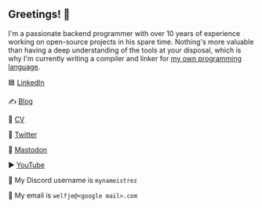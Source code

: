 ## Greetings! 👋

I'm a passionate backend programmer with over 10 years of experience working on open-source projects in his spare time. Nothing's more valuable than having a deep understanding of the tools at your disposal, which is why I'm currently writing a compiler and linker for [my own programming language](https://mynameistrez.github.io/2024/02/29/creating-the-perfect-modding-language.html).

🟦 [LinkedIn](https://www.linkedin.com/in/sander-bos-73a863320/)

✍️ [Blog](https://mynameistrez.github.io/)

📝 [CV](https://drive.google.com/file/d/1yr-JQQd-V8FJvjkQofjxi80AesFVTv1Y/view?usp=sharing)

🐤 [Twitter](https://twitter.com/welfje)

🐘 [Mastodon](https://mastodon.gamedev.place/@mynameistrez)

▶️ [YouTube](https://www.youtube.com/channel/UCeyD5_J0d6Weq5V80oxwA6Q)

💬 My Discord username is `mynameistrez`

📧 My email is `welfje@<google mail>.com`

<!--
**MyNameIsTrez/MyNameIsTrez** is a ✨ _special_ ✨ repository because its `README.md` (this file) appears on your GitHub profile.

Here are some ideas to get you started:

- 🔭 I’m currently working on ...
- 🌱 I’m currently learning ...
- 👯 I’m looking to collaborate on ...
- 🤔 I’m looking for help with ...
- 💬 Ask me about ...
- 📫 How to reach me: ...
- 😄 Pronouns: ...
- ⚡ Fun fact: ...
-->
